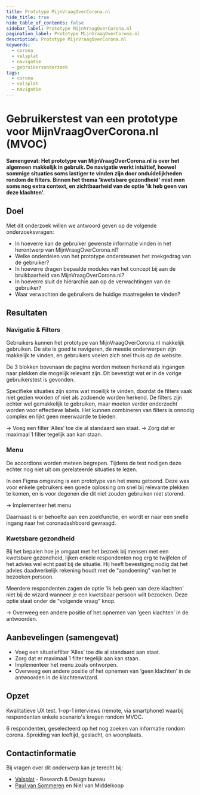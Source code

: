 ```yaml
---
title: Prototype MijnVraagOverCorona.nl
hide_title: true
hide_table_of_contents: false
sidebar_label: Prototype MijnVraagOverCorona.nl
pagination_label: Prototype MijnVraagOverCorona.nl
description: Prototype MijnVraagOverCorona.nl
keywords:
  - corona
  - valsplat
  - navigatie
  - gebruikersonderzoek
tags:
  - corona
  - valsplat
  - navigatie
---
```


<!-- @license CC0-1.0 -->

# Gebruikerstest van een prototype voor MijnVraagOverCorona.nl (MVOC)

**Samengevat: Het prototype van MijnVraagOverCorona.nl is over het algemeen makkelijk in gebruik. De navigatie werkt intuïtief, hoewel sommige situaties soms lastiger te vinden zijn door onduidelijkheden rondom de filters. Binnen het thema 'kwetsbare gezondheid' mist men soms nog extra context, en zichtbaarheid van de optie 'ik heb geen van deze klachten'.**

## Doel

Met dit onderzoek willen we antwoord geven op de volgende onderzoeksvragen:

- In hoeverre kan de gebruiker gewenste informatie vinden in het herontwerp van MijnVraagOverCorona.nl?
- Welke onderdelen van het prototype ondersteunen het zoekgedrag van de gebruiker?
- In hoeverre dragen bepaalde modules van het concept bij aan de bruikbaarheid van MijnVraagOverCorona.nl?
- In hoeverre sluit de hiërarchie aan op de verwachtingen van de gebruiker?
- Waar verwachten de gebruikers de huidige maatregelen te vinden?

## Resultaten

### Navigatie & Filters

Gebruikers kunnen het prototype van MijnVraagOverCorona.nl makkelijk gebruiken. De site is goed te navigeren, de meeste onderwerpen zijn makkelijk te vinden, en gebruikers voelen zich snel thuis op de website.

De 3 blokken bovenaan de pagina worden meteen herkend als ingangen naar plekken die mogelijk relevant zijn. Dit bevestigt wat er in de vorige gebruikerstest is gevonden.

Specifieke situaties zijn soms wat moeilijk te vinden, doordat de filters vaak niet gezien worden of niet als zodoende worden herkend. De filters zijn echter wel gemakkelijk te gebruiken, maar moeten verder onderzocht worden voor effectieve labels. Het kunnen combineren van filters is onnodig complex en lijkt geen meerwaarde te bieden.

→ Voeg een filter ‘Alles’ toe die al standaard aan staat.
→ Zorg dat er maximaal 1 filter tegelijk aan kan staan.

### Menu

De accordions worden meteen begrepen. Tijdens de test nodigen deze echter nog niet uit om gerelateerde situaties te lezen.

In een Figma omgeving is een prototype van het menu getoond. Deze was voor enkele gebruikers een goede oplossing om snel bij relevante plekken te komen, en is voor degenen die dit niet zouden gebruiken niet storend.

→ Implementeer het menu

Daarnaast is er behoefte aan een zoekfunctie, en wordt er naar een snelle ingang naar het coronadashboard gevraagd.

### Kwetsbare gezondheid

Bij het bepalen hoe je omgaat met het bezoek bij mensen met een kwetsbare gezondheid, lijken enkele respondenten nog erg te twijfelen of het advies wel echt past bij de situatie. Hij heeft bevestiging nodig dat het advies daadwerkelijk rekening houdt met de "aandoening" van het te bezoeken persoon.

Meerdere respondenten zagen de optie 'Ik heb geen van deze klachten' niet bij de wizard wanneer je een kwetsbaar persoon wilt bezoeken. Deze optie staat onder de "volgende vraag" knop.

→ Overweeg een andere positie of het opnemen van ‘geen klachten’ in de antwoorden.

## Aanbevelingen (samengevat)

- Voeg een situatiefilter ‘Alles’ toe die al standaard aan staat.
- Zorg dat er maximaal 1 filter tegelijk aan kan staan.
- Implementeer het menu zoals ontworpen.
- Overweeg een andere positie of het opnemen van ‘geen klachten’ in de antwoorden in de klachtenwizard.

## Opzet

Kwalitatieve UX test. 1-op-1 interviews (remote, via smartphone) waarbij respondenten enkele scenario's kregen rondom MVOC.

6 respondenten, geselecteerd op het nog zoeken van informatie rondom corona. Spreiding van leeftijd, geslacht, en woonplaats.

## Contactinformatie

Bij vragen over dit onderwerp kan je terecht bij:

- [Valsplat](https://www.valsplat.nl) - Research & Design bureau
- [Paul van Sommeren](mailto:paul@valsplat.nl) en Niel van Middelkoop
